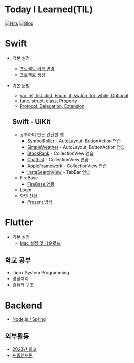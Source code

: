 # Today I Learned(TIL)
[![Hits](https://hits.seeyoufarm.com/api/count/incr/badge.svg?url=https%3A%2F%2Fgithub.com%2Falstjr7437%2FTIL&count_bg=%23499CF3&title_bg=%23000000&icon=adguard.svg&icon_color=%23FFFFFF&title=See&edge_flat=false)](https://hits.seeyoufarm.com)
[![Blog](https://img.shields.io/badge/Velog-velog.io/@alstjr7437-blue.svg)](https://velog.io/@alstjr7437)

# Swift
* 기본 설정
  * [프로젝트 이름 변경](https://velog.io/@alstjr7437/%ED%94%84%EB%A1%9C%EC%A0%9D%ED%8A%B8-%EC%9D%B4%EB%A6%84-%EB%B3%80%EA%B2%BD-iOS)
  * [프로젝트 생성](https://velog.io/@alstjr7437/iOS-%EC%B2%AB-%ED%94%84%EB%A1%9C%EC%A0%9D%ED%8A%B8-%EC%83%9D%EC%84%B1)
* 기본 문법
  * [var, let, list, dict, Enum, if, switch, for, while, Optional](https://github.com/alstjr7437/TIL/blob/main/Swift/syntax/basic.md)
  * [func, struct, class, Property](https://github.com/alstjr7437/TIL/blob/main/Swift/syntax/basic2.md)
  * [Protocol, Delegation, Extension](https://github.com/alstjr7437/TIL/blob/main/Swift/syntax/basic3.md)

  ## Swift - UiKit
  * 공부하며 만든 간단한 앱
    * [SymbolRoller](https://github.com/alstjr7437/TIL/blob/main/Swift/Uikit/Study/SymbolRoller/SymbolRoller.md) - AutoLayout, ButtonAction 연습
    * [SimpleWeather](https://github.com/alstjr7437/TIL/blob/main/Swift/Uikit/Study/SimpleWeather/SimpleWeather.md) - AutoLayout, ButtonAction 연습
    * [StockRank](https://github.com/alstjr7437/TIL/blob/main/Swift/Uikit/Study/StockRank/StockRank.md) - CollectionView 연습
    * [ChatList](https://github.com/alstjr7437/TIL/blob/main/Swift/Uikit/Study/ChatList/ChatList.md) - CollectionView 연습
    * [AppleFramework](https://github.com/alstjr7437/TIL/blob/main/Swift/Uikit/Study/AppleFramework/AppleFramework.md) - CollectionView 연습
    * [InstaSearchView](https://github.com/alstjr7437/TIL/blob/main/Swift/Uikit/Study/InstaSearchView/InstaSearchView.md) - TabBar 연습
  * FireBase
    * [FireBase 연동](https://github.com/alstjr7437/TIL/blob/main/Swift/Uikit/Firebase/FireBase.md)
  * Login
  * 화면 전환
    * [Present 방식](https://github.com/alstjr7437/TIL/blob/main/Swift/Uikit/Screen/ScreenTransPresent/ScreenTransPresent.md)

# Flutter
* 기본 설정 
  * [Mac 설정 및 다운로드](https://velog.io/@alstjr7437/MacFlutter-download)
## 학교 공부
* Linux System Programming
* 영상처리
* 컴퓨터 구조

# Backend
  * [Node.js / Spring](https://velog.io/@alstjr7437/Node.jsVsSpring)

## 외부활동
* [2023년 회고](https://velog.io/@alstjr7437/%ED%9A%8C%EA%B3%A0-2023%EB%85%84-%ED%9A%8C%EA%B3%A0)
* [드림랜드톤](https://velog.io/@alstjr7437/DreamLandThon1)
